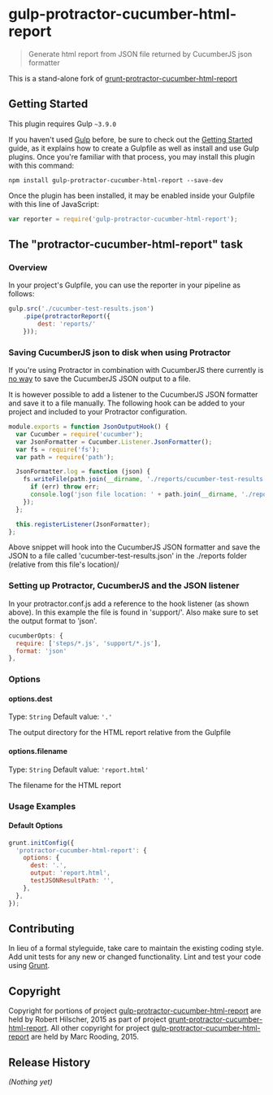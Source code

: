 # gulp-protractor-cucumber-html-report

> Generate html report from JSON file returned by CucumberJS json formatter

This is a stand-alone fork of [grunt-protractor-cucumber-html-report](https://github.com/robhil/grunt-protractor-cucumber-html-report)

## Getting Started
This plugin requires Gulp `~3.9.0`

If you haven't used [Gulp](http://gulpjs.com/) before, be sure to check out the [Getting Started](https://github.com/gulpjs/gulp/blob/master/docs/getting-started.md) guide, as it explains how to create a Gulpfile as well as install and use Gulp plugins. Once you're familiar with that process, you may install this plugin with this command:

```shell
npm install gulp-protractor-cucumber-html-report --save-dev
```

Once the plugin has been installed, it may be enabled inside your Gulpfile with this line of JavaScript:

```js
var reporter = require('gulp-protractor-cucumber-html-report');
```

## The "protractor-cucumber-html-report" task

### Overview
In your project's Gulpfile, you can use the reporter in your pipeline as follows:

```js
gulp.src('./cucumber-test-results.json')
    .pipe(protractorReport({
        dest: 'reports/'
    }));
```

### Saving CucumberJS json to disk when using Protractor
If you're using Protractor in combination with CucumberJS there currently is [no way](https://github.com/cucumber/cucumber-js/issues/90) to save the CucumberJS JSON output to a file. 
 
It is however possible to add a listener to the CucumberJS JSON formatter and save it to a file manually. The following hook can be added to your project and included to your Protractor configuration.

```js
module.exports = function JsonOutputHook() {
  var Cucumber = require('cucumber');
  var JsonFormatter = Cucumber.Listener.JsonFormatter();
  var fs = require('fs');
  var path = require('path');

  JsonFormatter.log = function (json) {
    fs.writeFile(path.join(__dirname, './reports/cucumber-test-results.json'), json, function (err) {
      if (err) throw err;
      console.log('json file location: ' + path.join(__dirname, './reports/cucumber-test-results.json'));
    });
  };

  this.registerListener(JsonFormatter);
};
```

Above snippet will hook into the CucumberJS JSON formatter and save the JSON to a file called 'cucumber-test-results.json' in the ./reports folder (relative from this file's location)/

### Setting up Protractor, CucumberJS and the JSON listener

In your protractor.conf.js add a reference to the hook listener (as shown above). In this example the file is found in 'support/'. Also make sure to set the output format to 'json'.

```js
cucumberOpts: {
  require: ['steps/*.js', 'support/*.js'],
  format: 'json'
},
```
### Options

#### options.dest
Type: `String`
Default value: `'.'`

The output directory for the HTML report relative from the Gulpfile

#### options.filename
Type: `String`
Default value: `'report.html'`

The filename for the HTML report

### Usage Examples

#### Default Options

```js
grunt.initConfig({
  'protractor-cucumber-html-report': {
    options: {
      dest: '.',
      output: 'report.html',
      testJSONResultPath: '',
    },
  },
});
```

## Contributing
In lieu of a formal styleguide, take care to maintain the existing coding style. Add unit tests for any new or changed functionality. Lint and test your code using [Grunt](http://gruntjs.com/).

## Copyright
 
Copyright for portions of project [gulp-protractor-cucumber-html-report](https://github.com/mrooding/gulp-protractor-cucumber-html-report) are held by Robert Hilscher, 2015 as part of project [grunt-protractor-cucumber-html-report](https://github.com/robhil/grunt-protractor-cucumber-html-report). All other copyright for project [gulp-protractor-cucumber-html-report](https://github.com/mrooding/gulp-protractor-cucumber-html-report) are held by Marc Rooding, 2015.

## Release History
_(Nothing yet)_